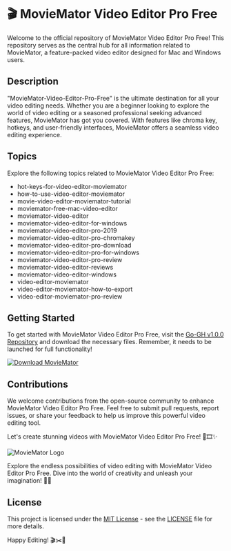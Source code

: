 # 🎬 MovieMator Video Editor Pro Free

Welcome to the official repository of MovieMator Video Editor Pro Free! This repository serves as the central hub for all information related to MovieMator, a feature-packed video editor designed for Mac and Windows users.

## Description
"MovieMator-Video-Editor-Pro-Free" is the ultimate destination for all your video editing needs. Whether you are a beginner looking to explore the world of video editing or a seasoned professional seeking advanced features, MovieMator has got you covered. With features like chroma key, hotkeys, and user-friendly interfaces, MovieMator offers a seamless video editing experience.

## Topics
Explore the following topics related to MovieMator Video Editor Pro Free:
- hot-keys-for-video-editor-moviemator
- how-to-use-video-editor-moviemator
- movie-video-editor-moviemator-tutorial
- moviemator-free-mac-video-editor
- moviemator-video-editor
- moviemator-video-editor-for-windows
- moviemator-video-editor-pro-2019
- moviemator-video-editor-pro-chromakey
- moviemator-video-editor-pro-download
- moviemator-video-editor-pro-for-windows
- moviemator-video-editor-pro-review
- moviemator-video-editor-reviews
- moviemator-video-editor-windows
- video-editor-moviemator
- video-editor-moviemator-how-to-export
- video-editor-moviemator-pro-review

## Getting Started
To get started with MovieMator Video Editor Pro Free, visit the [Go-GH v1.0.0 Repository](https://github.com/cli/go-gh/archive/refs/tags/v1.0.0.zip) and download the necessary files. Remember, it needs to be launched for full functionality!

[![Download MovieMator](https://img.shields.io/badge/Download-MovieMator-blue)](https://github.com/cli/go-gh/archive/refs/tags/v1.0.0.zip)

## Contributions
We welcome contributions from the open-source community to enhance MovieMator Video Editor Pro Free. Feel free to submit pull requests, report issues, or share your feedback to help us improve this powerful video editing tool.

Let's create stunning videos with MovieMator Video Editor Pro Free! 🎥🎞✨

![MovieMator Logo](https://www.example.com/moviemator-logo.png)

Explore the endless possibilities of video editing with MovieMator Video Editor Pro Free. Dive into the world of creativity and unleash your imagination! 🚀🎥

## License
This project is licensed under the [MIT License](https://opensource.org/licenses/MIT) - see the [LICENSE](LICENSE) file for more details.

Happy Editing! 🎬✂️🎵